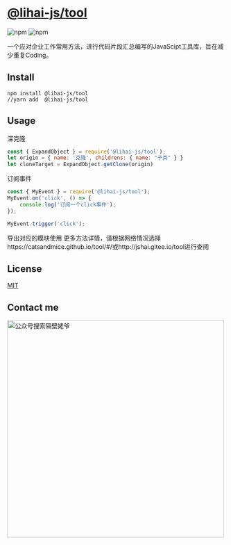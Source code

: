 # [@lihai-js/tool](http://jshai.gitee.io/tool)

![npm](https://img.shields.io/npm/v/@lihai-js/tool)
![npm](https://img.shields.io/npm/dt/@lihai-js/tool)

一个应对企业工作常用方法，进行代码片段汇总编写的JavaScipt工具库，旨在减少重复Coding。



## Install

```shell
npm install @lihai-js/tool
//yarn add  @lihai-js/tool
```


## Usage
深克隆
```js
const { ExpandObject } = require('@lihai-js/tool');
let origin = { name: '克隆', childrens: { name: "子类" } }
let cloneTarget = ExpandObject.getClone(origin)
```
订阅事件
```js
const { MyEvent } = require('@lihai-js/tool');
MyEvent.on('click', () => {
    console.log('订阅一个click事件');
});

MyEvent.trigger('click');
```

导出对应的模块使用
更多方法详情，请根据网络情况选择https://catsandmice.github.io/tool/#/或http://jshai.gitee.io/tool进行查阅


## License

[MIT](http://opensource.org/licenses/MIT)


## Contact me 

<img alt="公众号搜索隔壁姥爷" src="https://p.pstatp.com/origin/pgc-image/45fd0fc3498547faaea870528de101e6" width="500px">

